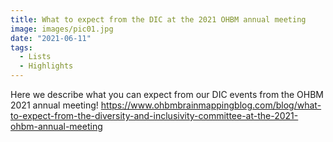 ```yaml
---
title: What to expect from the DIC at the 2021 OHBM annual meeting
image: images/pic01.jpg
date: "2021-06-11"
tags:
  - Lists
  - Highlights
---
```

Here we describe what you can expect from our DIC events from the OHBM 2021 annual meeting! 
https://www.ohbmbrainmappingblog.com/blog/what-to-expect-from-the-diversity-and-inclusivity-committee-at-the-2021-ohbm-annual-meeting
